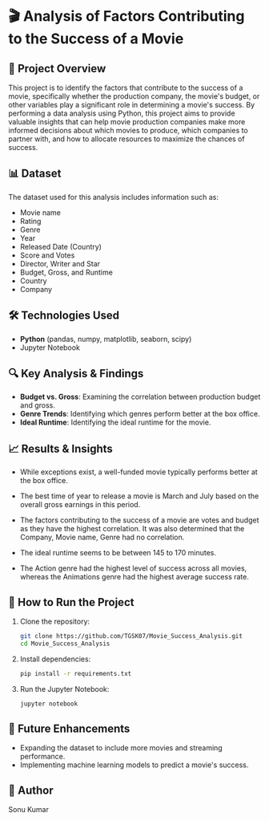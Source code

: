 # 🎬 Analysis of Factors Contributing to the Success of a Movie  

## 📌 Project Overview  
This project is to identify the factors that contribute to the success of a movie, specifically whether the production company, the movie's budget, or other variables play a significant role in determining a movie's success. By performing a data analysis using Python, this project aims to provide valuable insights that can help movie production companies make more informed decisions about which movies to produce, which companies to partner with, and how to allocate resources to maximize the chances of success. 

## 📊 Dataset  
The dataset used for this analysis includes information such as:  
- Movie name  
- Rating  
- Genre  
- Year  
- Released Date (Country)  
- Score and Votes
- Director, Writer and Star
- Budget, Gross, and Runtime
- Country 
- Company  

## 🛠️ Technologies Used  
- **Python** (pandas, numpy, matplotlib, seaborn, scipy)  
- Jupyter Notebook 

## 🔍 Key Analysis & Findings  
- **Budget vs. Gross**: Examining the correlation between production budget and gross.  
- **Genre Trends**: Identifying which genres perform better at the box office.  
- **Ideal Runtime**: Identifying the ideal runtime for the movie.



## 📈 Results & Insights  
- While exceptions exist, a well-funded movie typically performs better at the box office.

- The best time of year to release a movie is March and July based on the overall gross earnings in this period.

- The factors contributing to the success of a movie are votes and budget as they have the highest correlation. It was also determined that the Company, Movie name, Genre had no correlation.

- The ideal runtime seems to be between 145 to 170 minutes.

- The Action genre had the highest level of success across all movies, whereas the Animations genre had the highest average success rate.

## 🚀 How to Run the Project  
1. Clone the repository:  
   ```bash
   git clone https://github.com/TGSK07/Movie_Success_Analysis.git
   cd Movie_Success_Analysis
   ```  
2. Install dependencies:  
   ```bash
   pip install -r requirements.txt
   ```  
3. Run the Jupyter Notebook:  
   ```bash
   jupyter notebook
   ```  

## 📌 Future Enhancements  
- Expanding the dataset to include more movies and streaming performance.  
- Implementing machine learning models to predict a movie's success.  

## 📝 Author  
Sonu Kumar
